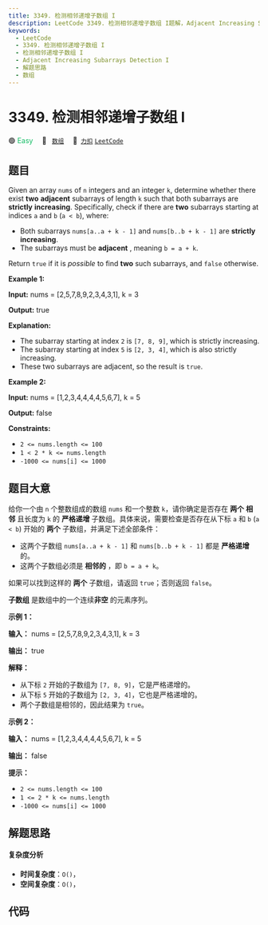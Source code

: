 ```yaml
---
title: 3349. 检测相邻递增子数组 I
description: LeetCode 3349. 检测相邻递增子数组 I题解，Adjacent Increasing Subarrays Detection I，包含解题思路、复杂度分析以及完整的 JavaScript 代码实现。
keywords:
  - LeetCode
  - 3349. 检测相邻递增子数组 I
  - 检测相邻递增子数组 I
  - Adjacent Increasing Subarrays Detection I
  - 解题思路
  - 数组
---
```


# 3349. 检测相邻递增子数组 I

🟢 <font color=#15bd66>Easy</font>&emsp; 🔖&ensp; [`数组`](/tag/array.md)&emsp; 🔗&ensp;[`力扣`](https://leetcode.cn/problems/adjacent-increasing-subarrays-detection-i) [`LeetCode`](https://leetcode.com/problems/adjacent-increasing-subarrays-detection-i)

## 题目

Given an array `nums` of `n` integers and an integer `k`, determine whether
there exist **two** **adjacent** subarrays of length `k` such that both
subarrays are **strictly** **increasing**. Specifically, check if there are
**two** subarrays starting at indices `a` and `b` (`a < b`), where:

  * Both subarrays `nums[a..a + k - 1]` and `nums[b..b + k - 1]` are **strictly increasing**.
  * The subarrays must be **adjacent** , meaning `b = a + k`.

Return `true` if it is _possible_ to find **two** such subarrays, and `false`
otherwise.



**Example 1:**

**Input:** nums = [2,5,7,8,9,2,3,4,3,1], k = 3

**Output:** true

**Explanation:**

  * The subarray starting at index `2` is `[7, 8, 9]`, which is strictly increasing.
  * The subarray starting at index `5` is `[2, 3, 4]`, which is also strictly increasing.
  * These two subarrays are adjacent, so the result is `true`.

**Example 2:**

**Input:** nums = [1,2,3,4,4,4,4,5,6,7], k = 5

**Output:** false



**Constraints:**

  * `2 <= nums.length <= 100`
  * `1 < 2 * k <= nums.length`
  * `-1000 <= nums[i] <= 1000`


## 题目大意

给你一个由 `n` 个整数组成的数组 `nums` 和一个整数 `k`，请你确定是否存在 **两个** **相邻** 且长度为 `k` 的 **严格递增**
子数组。具体来说，需要检查是否存在从下标 `a` 和 `b` (`a < b`) 开始的 **两个** 子数组，并满足下述全部条件：

  * 这两个子数组 `nums[a..a + k - 1]` 和 `nums[b..b + k - 1]` 都是 **严格递增** 的。
  * 这两个子数组必须是 **相邻的** ，即 `b = a + k`。

如果可以找到这样的 **两个** 子数组，请返回 `true`；否则返回 `false`。

**子数组** 是数组中的一个连续**非空** 的元素序列。



**示例 1：**

**输入：** nums = [2,5,7,8,9,2,3,4,3,1], k = 3

**输出：** true

**解释：**

  * 从下标 `2` 开始的子数组为 `[7, 8, 9]`，它是严格递增的。
  * 从下标 `5` 开始的子数组为 `[2, 3, 4]`，它也是严格递增的。
  * 两个子数组是相邻的，因此结果为 `true`。

**示例 2：**

**输入：** nums = [1,2,3,4,4,4,4,5,6,7], k = 5

**输出：** false



**提示：**

  * `2 <= nums.length <= 100`
  * `1 <= 2 * k <= nums.length`
  * `-1000 <= nums[i] <= 1000`


## 解题思路

#### 复杂度分析

- **时间复杂度**：`O()`，
- **空间复杂度**：`O()`，

## 代码

```javascript

```